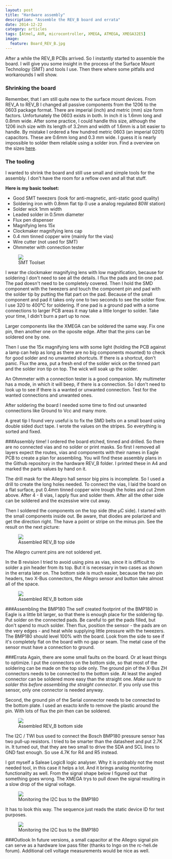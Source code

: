 ```yaml
---
layout: post
title: "Hardware assembly"
description: "Assemble the REV_B board and errata"
date: 2014-12-22
category: articles
tags: [Atmel, AVR, microcontroller, XMEGA, ATMEGA, XMEGA32E5]
image:
  feature: Board_REV_B.jpg
---
```

After a while the REV_B PCBs arrived. So I instantly started to assemble the board. I will 
give you some insight in the process of the Surface Mount Technology (SMT) and tools I use.
Then there where some pitfalls and workarounds I will show. 

### Shrinking the board
Remember, that I am still quite new to the surface mount devices. From REV_A to REV_B I 
changed all passive components from the 1206 to the 0603 package format. There are 
imperial (inch) and metric (mm) size form factors. Unfortunately the 0603 exists in both. In
inch it is 1.6mm long and 0.8mm wide. After some practice, I could handle this size, although the 
1206 inch size with its length of 3.2mm and width of 1.6mm is a bit easier to handle. By
mistake I ordered a few hundred metric 0603 (an imperial 0201) capacitors. These are 
0.6mm long and 0.3 mm wide. I guess it is nearly impossible to solder them reliable using
a solder iron. Find a overview on the sizes [here](http://http://en.wikipedia.org/wiki/Surface-mount_technology).

### The tooling
I wanted to shrink the board and still use small and simple tools for the assembly. I don't
have the room for a reflow oven and all that stuff.

**Here is my basic toolset:**

- Good SMT tweezers (look for anti-magnetic, anti-static good quality)
- Soldering iron with 0.8mm flat tip (I use a analog regulated 80W station)
- Solder wick 1mm width
- Leaded solder in 0.5mm diameter
- Flux pen dispenser
- Magnifying lens 15x
- Clockmaker magnifying lens cap
- 0.4 mm tinned copper wire (mainly for the vias)
- Wire cutter (not used for SMT)
- Ohmmeter with connection tester

<figure>
	<img src="/images/SMT_toolset.jpg">
	<figcaption>SMT Toolset</figcaption>
</figure>

I wear the clockmaker magnifying lens with low magnification, because for soldering I don't need
to see all the details. I flux the pads and tin one pad. The pad doesn't need to be 
completely covered. Then I hold the SMD component with the tweezers and touch the component
pin and pad with the solder tip by putting the flat part on the pad. Because of the small
component and pad it takes only one to two seconds to see the solder flow. I use 320 to 400°C
for soldering. If one pad is a ground pad with a some connections to larger PCB areas it may
take a little longer to solder. Take your time, I didn't burn a part up to now.

Larger components like the XMEGA can be soldered the same way. Fix one pin, then another 
one on the oposite edge. After that the pins can be soldered one by one.

Then I use the 15x magnifying lens with some light (holding the PCB against a lamp can help
as long as there are no big components mounted) to check for good solder and no unwanted shortcuts.
If there is a shortcut, don't panic. Flux the area, put a fresh end of the solder wick on
the tinned part and the solder iron tip on top. The wick will soak up the solder.

An Ohmmeter with a connection tester is a good companion. My multimeter has a mode, in 
which it will beep, if there is a connection. So I don't need to look up to see if there is 
a wanted or unwanted connection. Test for the wanted connections and unwanted ones.

After soldering the board I needed some time to find out unwanted connections like Ground
to Vcc and many more.

A great tip I found very useful is to fix the SMD belts on a small board using double sided
duct tape. I wrote the values on the stripes. So everything is sorted and fixed.

###Assembly time!
I ordered the board etched, tinned and drilled. So there are no connected vias and no 
solder or print masks. So first I removed all layers expect the routes, vias and components 
with their names in Eagle PCB to create a plan for assembling. You will find these assembly 
plans in the Github repository in the hardware REV_B folder. I printed these in A4 and 
marked the parts values by hand on it.

The drill mask for the Allegro hall sensor big pins is incomplete. So I used a drill to
create the long holes needed. To connect the vias, I laid the board on a flat surface,
put 0.4mm tinned copper wire trough the holes and cut 2mm above. After 4 - 8 vias, I apply
flux and solder them. After all the other side can be soldered and the exzessive wire
cut away.

Then I soldered the components on the top side (the µC side). I started with the small 
components inside out. Be aware, that diodes are polarized and get the direction right. 
The have a point or stripe on the minus pin. See the result on the next picture:

<figure>
	<img src="/images/Assembled_REV_B_top.jpg">
	<figcaption>Assembled REV_B top side</figcaption>
</figure>

The Allegro current pins are not soldered yet.

In the B revision I tried to avoid using pins as vias, since it is difficult to solder a 
pin header from its top. But it is necessary in two cases as shown in the errata later on.
The bottom side is much easier, because the two pin headers, two X-Bus connectors, the
Allegro sensor and button take almost all of the space.

<figure>
	<img src="/images/Assembled_REV_B_bottom.jpg">
	<figcaption>Assembled REV_B bottom side</figcaption>
</figure>

###Assembling the BMP180
The self created footprint of the BMP180 in Eagle is a little bit larger, so that there is
enough place for the soldering tip. Put solder on the connected pads. Be careful to get the 
pads filled, but don't spend to much solder. Then flux, position the sensor - the pads are 
on the very edges - and heat while supplying little pressure with the tweezers. The BMP180
should level 100% with the board. Look from the side to see if it's completely flat on
the board with no gap or seam. The metal case of the sensor must have a connection to ground. 

###Errata
Again, there are some small faults on the board. Or at least things to optimize. I put
the connectors on the bottom side, so that most of the soldering can be made on the top side only.
The ground pin of the X-Bus ZH connectors needs to be connected to the bottom side.
At least the angled connector can be soldered more easy than the straight one. *Make sure
to solder this before assembling the straight connector*. If you only use this sensor,
only one connector is needed anyway.

Second, the ground pin of the Serial connector needs to be connected to the bottom plate.
I used an exacto knife to remove the plastic around the pin. With lots of flux the pin then
can be soldered.

<figure>
	<img src="/images/Assembled_REV_B_bottom_errata.jpg">
	<figcaption>Assembled REV_B bottom side</figcaption>
</figure>

The I2C / TWI bus used to connect the Bosch BMP180 pressure sensor has two pull-up resistors.
I tried to be smarter than the datasheet and put 2.7K in. It turned out, that they are two
small to drive the SDA and SCL lines to GND fast enough. So use 4.7K for R4 and 
R5 instead.

I got myself a Saleae Logic8 logic analyser. Why it is probably not the most needed tool,
in this case it helps a lot. And it brings analog monitoring functionality as well. From the
signal shape below I figured out that something goes wrong. The XMEGA trys to pull down the 
signal resulting in a slow drop of the signal voltage.

<figure>
	<img src="/images/saleae_logic_i2c_bmp180_faulty.jpg">
	<figcaption>Monitoring the I2C bus to the BMP180</figcaption>
</figure>

It has to look this way. The sequence just reads the static device ID for test purposes.

<figure>
	<img src="/images/saleae_logic_i2c_bmp180.jpg">
	<figcaption>Monitoring the I2C bus to the BMP180</figcaption>
</figure>




###Outlook
In future versions, a small capacitor at the Allegro signal pin can serve as a hardware 
low pass filter (thanks to Ingo on the rc-heli.de forum). Additional cell voltage measurements
would be nice as well.  
  
     



 







